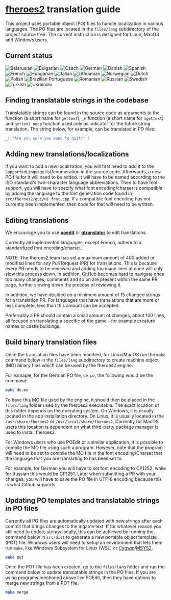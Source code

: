 # [**fheroes2**](README.md) translation guide

This project uses portable object (PO) files to handle localization in various languages. The PO files are located in the `files/lang`
subdirectory of the project source tree. The current instruction is designed for Linux, MacOS and Windows users.

## Current status

![Belarusian](https://img.shields.io/endpoint?url=https://oleg-derevenetz.github.io/fheroes2/json/lang_be.json)
![Bulgarian](https://img.shields.io/endpoint?url=https://oleg-derevenetz.github.io/fheroes2/json/lang_bg.json)
![Czech](https://img.shields.io/endpoint?url=https://oleg-derevenetz.github.io/fheroes2/json/lang_cs.json)
![German](https://img.shields.io/endpoint?url=https://oleg-derevenetz.github.io/fheroes2/json/lang_de.json)
![Danish](https://img.shields.io/endpoint?url=https://oleg-derevenetz.github.io/fheroes2/json/lang_dk.json)
![Spanish](https://img.shields.io/endpoint?url=https://oleg-derevenetz.github.io/fheroes2/json/lang_es.json)
![French](https://img.shields.io/endpoint?url=https://oleg-derevenetz.github.io/fheroes2/json/lang_fr.json)
![Hungarian](https://img.shields.io/endpoint?url=https://oleg-derevenetz.github.io/fheroes2/json/lang_hu.json)
![Italian](https://img.shields.io/endpoint?url=https://oleg-derevenetz.github.io/fheroes2/json/lang_it.json)
![Lithuanian](https://img.shields.io/endpoint?url=https://oleg-derevenetz.github.io/fheroes2/json/lang_lt.json)
![Norwegian](https://img.shields.io/endpoint?url=https://oleg-derevenetz.github.io/fheroes2/json/lang_nb.json)
![Dutch](https://img.shields.io/endpoint?url=https://oleg-derevenetz.github.io/fheroes2/json/lang_nl.json)
![Polish](https://img.shields.io/endpoint?url=https://oleg-derevenetz.github.io/fheroes2/json/lang_pl.json)
![Brazilian Portuguese](https://img.shields.io/endpoint?url=https://oleg-derevenetz.github.io/fheroes2/json/lang_pt.json)
![Romanian](https://img.shields.io/endpoint?url=https://oleg-derevenetz.github.io/fheroes2/json/lang_ro.json)
![Russian](https://img.shields.io/endpoint?url=https://oleg-derevenetz.github.io/fheroes2/json/lang_ru.json)
![Swedish](https://img.shields.io/endpoint?url=https://oleg-derevenetz.github.io/fheroes2/json/lang_sv.json)
![Turkish](https://img.shields.io/endpoint?url=https://oleg-derevenetz.github.io/fheroes2/json/lang_tr.json)
![Ukrainian](https://img.shields.io/endpoint?url=https://oleg-derevenetz.github.io/fheroes2/json/lang_uk.json)

## Finding translatable strings in the codebase

Translatable strings can be found in the source code as arguments to the `_` function (a short name for `gettext`),
`_n` function (a short name for `ngettext`) and `gettext_noop` function used only as indicator for the future string
translation. The string below, for example, can be translated in PO files:

```cpp
_( "Are you sure you want to quit?" )
```

## Adding new translations/localizations

If you want to add a new localization, you will first need to add it to the `SupportedLanguage` list/enumeration in the source code.
Afterwards, a new PO file for it will need to be added. It will have to be named according to the ISO standard's two-character
language abbreviations. Then to have font support, you will have to specify what font encoding/charset is compatible by adding
the language to the font generation code found in `src/fheroes2/gui/ui_font.cpp`. If a compatible font encoding has not currently
been implemented, then code for that will need to be written.

## Editing translations

We encourage you to use [**poedit**](https://poedit.net/) or [**gtranslator**](https://wiki.gnome.org/Apps/Gtranslator) to
edit translations.

Currently all implemented languages, except French, adhere to a standardized font encoding/charset.

NOTE: The fheroes2 team has set a maximum amount of 400 added or modified lines for any Pull Request (PR) for translations. This is because
every PR needs to be reviewed and adding too many lines at once will only slow this process down. In addition, GitHub becomes hard
to navigate once too many changes, comments and so on are present within the same PR page, further slowing down the process of reviewing it.

In addition, we have decided on a minimum amount of 15 changed strings for a translation PR. For languages that have translations that are more
or less complete, less than this amount can be accepted.

Preferrably a PR should contain a small amount of changes, about 100 lines, all focused on translating a specific of the game - for
example creature names or castle buildings.

## Build binary translation files

Once the translation files have been modified, for Linux/MacOS run the `make` command below in the `files/lang` subdirectory to create
machine object (MO) binary files which can be used by the fheroes2 engine.

For exmaple, for the German PO file, `de.po`, the following would be the command:
```bash
make de.mo
```

To have this MO file used by the engine, it should then be placed in the `files/lang` folder used by the fheroes2 executable.
The exact location of this folder depends on the operating system. On Windows, it is usually located in the app installation
directory. On Linux, it is usually located in the `/usr/share/fheroes2` or `/usr/local/share/fheroes2`. Currently for MacOS
users this location is dependent on what third-party package manager is used to install fheroes2.

For Windows users who use POEdit or a similar application, it is possible to compile the MO file using such a program. However, note that
the program will need to be set to compile the MO file in the font encoding/Charset that the language that you are translating to has been
set to.

For example, for German you will have to set font encoding to CP1252, while for Russian this would be CP1251. Later when submitting
a PR with your changes, you will have to save the PO file in UTF-8 encoding because this is what Github supports.

## Updating PO templates and translatable strings in PO files

Currently all PO files are automatically updated with new strings after each commit that brings changes to the ingame text. If for whatever
reason you still need to update strings locally, this can be achieved by running the command below in `src/dist` to generate a new portable
object template (POT) file. Windows users will need to setup an environment that lets them run `make`, like Windows Subsystem for Linux (WSL)
or [Cygwin](https://www.cygwin.com/)/[MSYS2](https://www.msys2.org/).

```bash
make pot
```

Once the POT file has been created, go to the `files/lang` folder and run the command below to update translatable strings in the PO files.
If you are using programs mentioned above like POEdit, then they have options to merge new strings from a POT file.

```bash
make merge
```
